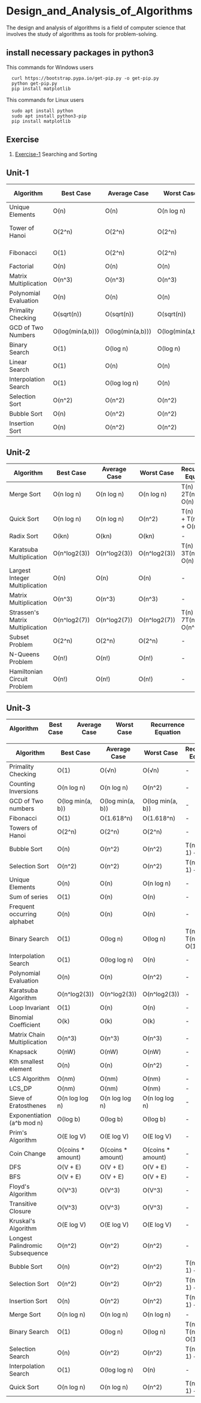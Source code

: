 # Design_and_Analysis_of_Algorithms
The design and analysis of algorithms is a field of computer science that involves the study of algorithms as tools for problem-solving. 

## install necessary packages in python3
This commands for Windows users
```commands:
  curl https://bootstrap.pypa.io/get-pip.py -o get-pip.py
  python get-pip.py
  pip install matplotlib 
```

This commands for Linux users
```command:
  sudo apt install python
  sudo apt install python3-pip
  pip install matplotlib 
```
## Exercise
1. [Exercise-1](https://github.com/KKBUGHUNTER/Design_and_Analysis_of_Algorithms/tree/main/Exercise_01) Searching and Sorting <br>

## Unit-1
| Algorithm               | Best Case          | Average Case       | Worst Case        | Recurrence Equation         |
|-------------------------|--------------------|--------------------|-------------------|-----------------------------|
| Unique Elements         | O(n)               | O(n)               | O(n log n)        | -                           |
| Tower of Hanoi          | O(2^n)             | O(2^n)             | O(2^n)            | T(n) = 2T(n-1) + 1           |
| Fibonacci               | O(1)               | O(2^n)             | O(2^n)            | F(n) = F(n-1) + F(n-2)       |
| Factorial               | O(n)               | O(n)               | O(n)              | -                           |
| Matrix Multiplication   | O(n^3)             | O(n^3)             | O(n^3)            | -                           |
| Polynomial Evaluation   | O(n)               | O(n)               | O(n)              | -                           |
| Primality Checking      | O(sqrt(n))         | O(sqrt(n))         | O(sqrt(n))        | -                           |
| GCD of Two Numbers      | O(log(min(a,b)))   | O(log(min(a,b)))   | O(log(min(a,b)))  | -                           |
| Binary Search           | O(1)               | O(log n)           | O(log n)          | -                           |
| Linear Search           | O(1)               | O(n)               | O(n)              | -                           |
| Interpolation Search    | O(1)               | O(log log n)       | O(n)              | -                           |
| Selection Sort          | O(n^2)             | O(n^2)             | O(n^2)            | -                           |
| Bubble Sort             | O(n)               | O(n^2)             | O(n^2)            | -                           |
| Insertion Sort          | O(n)               | O(n^2)             | O(n^2)            | -                           |

## Unit-2
| Algorithm               | Best Case          | Average Case       | Worst Case        | Recurrence Equation         |
|-------------------------|--------------------|--------------------|-------------------|-----------------------------|
| Merge Sort              | O(n log n)         | O(n log n)         | O(n log n)        | T(n) = 2T(n/2) + O(n)        |
| Quick Sort              | O(n log n)         | O(n log n)         | O(n^2)            | T(n) = T(k) + T(n-k-1) + O(n)|
| Radix Sort              | O(kn)              | O(kn)              | O(kn)             | -                           |
| Karatsuba Multiplication       | O(n^log2(3))            | O(n^log2(3))            | O(n^log2(3))           | T(n) = 3T(n/2) + O(n)         |
| Largest Integer Multiplication | O(n)                    | O(n)                    | O(n)                   | -                              |
| Matrix Multiplication          | O(n^3)                  | O(n^3)                  | O(n^3)                 | -                              |
| Strassen's Matrix Multiplication | O(n^log2(7))           | O(n^log2(7))           | O(n^log2(7))          | T(n) = 7T(n/2) + O(n^2)       |
| Subset Problem          | O(2^n)             | O(2^n)             | O(2^n)            | -                           |
| N-Queens Problem        | O(n!)              | O(n!)              | O(n!)             | -                           |
| Hamiltonian Circuit Problem | O(n!)           | O(n!)              | O(n!)             | -                           |

## Unit-3
| Algorithm               | Best Case          | Average Case       | Worst Case        | Recurrence Equation         |
|-------------------------|--------------------|--------------------|-------------------|-----------------------------|

| Algorithm                       | Best Case         | Average Case      | Worst Case         | Recurrence Equation  |
|---------------------------------|-------------------|-------------------|--------------------|----------------------|
| Primality Checking              | O(1)              | O(√n)             | O(√n)              | -                    |
| Counting Inversions             | O(n log n)        | O(n log n)        | O(n^2)             | -                    |
| GCD of Two numbers              | O(log min(a, b))  | O(log min(a, b))  | O(log min(a, b))   | -                    |
| Fibonacci                       | O(1)              | O(1.618^n)        | O(1.618^n)         | -                    |
| Towers of Hanoi                 | O(2^n)            | O(2^n)            | O(2^n)             | -                    |
| Bubble Sort                     | O(n)              | O(n^2)            | O(n^2)             | T(n) = T(n-1) + O(n) |
| Selection Sort                  | O(n^2)            | O(n^2)            | O(n^2)             | T(n) = T(n-1) + O(n) |
| Unique Elements                 | O(n)              | O(n)              | O(n log n)         | -                    |
| Sum of series                   | O(1)              | O(n)              | O(n)               | -                    |
| Frequent occurring alphabet     | O(n)              | O(n)              | O(n)               | -                    |
| Binary Search                   | O(1)              | O(log n)          | O(log n)           | T(n) = T(n/2) + O(1) |
| Interpolation Search            | O(1)              | O(log log n)      | O(n)               | -                    |
| Polynomial Evaluation           | O(n)              | O(n)              | O(n^2)             | -                    |
| Karatsuba Algorithm             | O(n^log2(3))      | O(n^log2(3))      | O(n^log2(3))       | -                    |
| Loop Invariant                  | O(1)              | O(n)              | O(n)               | -                    |
| Binomial Coefficient            | O(k)              | O(k)              | O(k)               | -                    |
| Matrix Chain Multiplication     | O(n^3)            | O(n^3)            | O(n^3)             | -                    |
| Knapsack                        | O(nW)             | O(nW)             | O(nW)              | -                    |
| Kth smallest element            | O(n)              | O(n)              | O(n^2)             | -                    |
| LCS Algorithm                   | O(nm)             | O(nm)             | O(nm)              | -                    |
| LCS_DP                          | O(nm)             | O(nm)             | O(nm)              | -                    |
| Sieve of Eratosthenes           | O(n log log n)    | O(n log log n)    | O(n log log n)     | -                    |
| Exponentiation (a^b mod n)      | O(log b)          | O(log b)          | O(log b)           | -                    |
| Prim's Algorithm                | O(E log V)        | O(E log V)        | O(E log V)         | -                    |
| Coin Change                     | O(coins * amount) | O(coins * amount) | O(coins * amount)  | -                    |
| DFS                             | O(V + E)          | O(V + E)          | O(V + E)           | -                    |
| BFS                             | O(V + E)          | O(V + E)          | O(V + E)           | -                    |
| Floyd's Algorithm               | O(V^3)            | O(V^3)            | O(V^3)             | -                    |
| Transitive Closure              | O(V^3)            | O(V^3)            | O(V^3)             | -                    |
| Kruskal's Algorithm             | O(E log V)        | O(E log V)        | O(E log V)         | -                    |
| Longest Palindromic Subsequence | O(n^2)            | O(n^2)            | O(n^2)             | -                    |
| Bubble Sort                     | O(n)              | O(n^2)            | O(n^2)             | T(n) = T(n-1) + O(n) |
| Selection Sort                  | O(n^2)            | O(n^2)            | O(n^2)             | T(n) = T(n-1) + O(n) |
| Insertion Sort                  | O(n)              | O(n^2)            | O(n^2)             | T(n) = T(n-1) + O(n) |
| Merge Sort                      | O(n log n)        | O(n log n)        | O(n log n)         | -                    |
| Binary Search                   | O(1)              | O(log n)          | O(log n)           | T(n) = T(n/2) + O(1) |
| Selection Search                | O(n)              | O(n^2)            | O(n^2)             | T(n) = T(n-1) + O(n) |
| Interpolation Search            | O(1)              | O(log log n)      | O(n)               | -                    |
| Quick Sort                      | O(n log n)        | O(n log n)        | O(n^2)             | T(n) = T(n-1) + O(n) |
